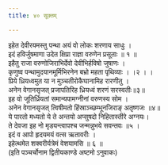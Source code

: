 ```yaml
---
title: ४० सूक्तम्

---
```

इहेत देवीरयमस्तु पन्था अयं वो लोकः शरणाय साधुः ।  
इदं हविर्जुषमाणा उदेत क्षिप्रा राज्ञा वरुणेन प्रसूताः ॥ १ ॥  
इहैतु राजा वरुणोजिराभिर्देवो देवीभिर्हविषो जुषाणः ।  
कृणुष्व पन्थामुदयानमूर्मिभिरनेन बभ्रो महता पृथिव्याः । ।२ । ।  
प्रिये ध्रियध्वमुत या न मुञ्चतीरोकैघानामिह रारणीतु ।  
अनेन वेगानसृजत् प्रजापतिरिह ध्रियध्वं शरणं सरस्वतीः॥३॥  
इह वो जूतिर्ध्रियतां समान्यपामग्नीनां वरुणस्य सोम ।  
अनेन वेगानसृजत् त्विषीमतो हिंस्राञ्च्छम्भूनजिराङ् अतृष्णजः ॥४॥  
ये पारतो मध्यतो ये ते अन्तयो अप्सुषदो निहितास्तीरे अग्नयः।  
ते देवजा इह नो मृडयन्त्वापश्च जन्मन्नुभये सवन्तवः ॥५ ।  
इदं व आपो हृदयमयं वत्स ऋतावरीः ।  
इहेत्थमेत शक्वरीर्यत्रेमं वेशयामसि ॥ ६ ॥  
(इति पञ्चर्चोनाम द्वितीयकाण्डे अष्टमो ऽनुवाकः)  
